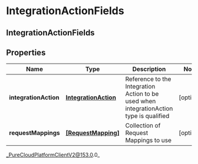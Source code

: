 # IntegrationActionFields

## IntegrationActionFields

## Properties

|Name | Type | Description | Notes|
|------------ | ------------- | ------------- | -------------|
| **integrationAction** | [**IntegrationAction**](IntegrationAction) | Reference to the Integration Action to be used when integrationAction type is qualified | [optional] |
| **requestMappings** | [**[RequestMapping]**](RequestMapping) | Collection of Request Mappings to use | [optional] |



_PureCloudPlatformClientV2@153.0.0_
